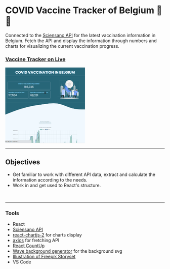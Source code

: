 # COVID Vaccine Tracker of Belgium :syringe: :syringe:

Connected to the [Sciensano API](https://epistat.wiv-isp.be/covid/) for the latest vaccination information in Belgium. Fetch the API and display the information through numbers and charts for visualizing the current vaccination progress. 

### [Vaccine Tracker on Live](https://chevtong.github.io/covid-vaccine-tracker/)


<img src="tracker-demo.gif" width="50%"/>

<br>

---


## Objectives 
- Get familiar to work with different API data, extract and calculate the information according to the needs. 
- Work in and get used to React's structure.

<br>

---
### Tools
- React
- [Sciensano API](https://epistat.wiv-isp.be/covid/)
- [react-chartjs-2](https://github.com/reactchartjs/react-chartjs-2) for charts display
- [axios](https://www.npmjs.com/package/axios) for fretching API
- [React CountUp](https://www.npmjs.com/package/react-countup)
- [Wave background generator](https://getwaves.io/) for the background svg
- [Illustration of Freepik Storyset](https://storyset.com/people)
- VS Code
